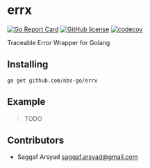 # errx

[![Go Report Card](https://goreportcard.com/badge/github.com/nbs-go/errx)](https://goreportcard.com/report/github.com/nbs-go/errx)
[![GitHub license](https://img.shields.io/github/license/nbs-go/errx)](https://github.com/nbs-go/errx/blob/master/LICENSE)
[![codecov](https://codecov.io/gh/nbs-go/errx/branch/master/graph/badge.svg?token=IUK6YSGRNT)](https://codecov.io/gh/nbs-go/errx)

Traceable Error Wrapper for Golang

## Installing

```shell
go get github.com/nbs-go/errx
```

## Example

> TODO

## Contributors

- Saggaf Arsyad <saggaf.arsyad@gmail.com>